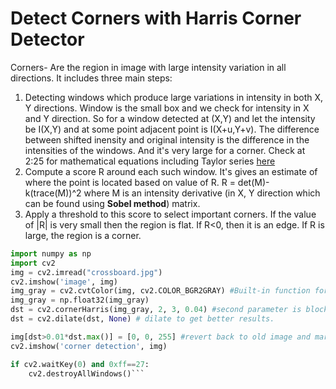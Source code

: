 # Detect Corners with Harris Corner Detector
Corners- Are the region in image with large intensity variation in all directions. It includes three main steps:
1. Detecting windows which produce large variations in intensity in both X, Y directions. Window is the small box and we check for intensity in X and Y direction.
So for a window detected at (X,Y) and let the intensity be I(X,Y) and at some point adjacent point is I(X+u,Y+v). The difference between shifted inensity and original intensity is the difference in the intensities of the windows. And it's very large for a corner. Check at 2:25 for mathematical equations including Taylor series [here](https://www.youtube.com/watch?v=KH8Mq9FPVPw "mathematical equation for corner detection")
2. Compute a score R around each such window. It's gives an estimate of where the point is located based on value of R. R = det(M)-k(trace(M))^2 where M is an intensity derivative (in X, Y direction which can be found using **Sobel method**) matrix. 
3. Apply a threshold to this score to select important corners.
If the value of |R| is very small then the region is flat.
If R<0, then it is an edge.
If R is large, the region is a corner.
```Python
import numpy as np
import cv2
img = cv2.imread("crossboard.jpg") 
cv2.imshow('image', img)
img_gray = cv2.cvtColor(img, cv2.COLOR_BGR2GRAY) #Built-in function for harris detector takes gray scale image (in float32) and better results. 
img_gray = np.float32(img_gray)
dst = cv2.cornerHarris(img_gray, 2, 3, 0.04) #second parameter is block-size that is window-size is block_size square. third parameter is ksize that is the aperture size used for Sobel (used in step 1) and fourth is k which is harris free parameter in the equation. 
dst = cv2.dilate(dst, None) # dilate to get better results.

img[dst>0.01*dst.max()] = [0, 0, 255] #revert back to old image and mark the corners..
cv2.imshow('corner detection', img)

if cv2.waitKey(0) and 0xff==27:
    cv2.destroyAllWindows()```
